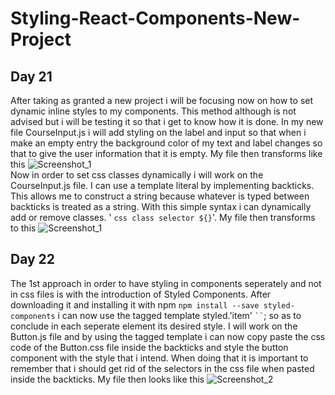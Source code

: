 # Styling-React-Components-New-Project  
## Day 21  
After taking as granted a new project i will be focusing now on how to set dynamic inline styles to my components. This method although is not advised but i will be testing it so that i get to know how it is done. In my new file CourseInput.js i will add styling on the label and input so that when i make an empty entry the background color of my text and label changes so that to give the user information that it is empty. My file then transforms like this ![Screenshot_1](https://user-images.githubusercontent.com/90603989/163435104-5a2215cc-c539-428d-a632-6b74e97c217c.png)  
Now in order to set css classes dynamically i will work on the CourseInput.js file. I can use a template literal by implementing backticks. This allows me to construct a string because whatever is typed between backticks is treated as a string. With this simple syntax i can dynamically add or remove classes. ' ` css class selector ${} `'. My file then transforms to this ![Screenshot_1](https://user-images.githubusercontent.com/90603989/163674721-52b7a950-3b6b-411c-86f3-f87140efa609.png)  
## Day 22  
The 1st approach in order to have styling in components seperately and not in css files is with the introduction of Styled Components. After downloading it and installing it with npm `npm install --save styled-components` i can now use the tagged template styled.'item' ` `` `; so as to conclude in each seperate element its desired style. I will work on the Button.js file and by using the tagged template i can now copy paste the css code of the Button.css file inside the backticks and style the button component with the style that i intend. When doing that it is important to remember that i should get rid of the selectors in the css file when pasted inside the backticks. My file then looks like this ![Screenshot_2](https://user-images.githubusercontent.com/90603989/163676043-95f0b263-022e-4138-ad9f-cb83b37c9382.png)  


